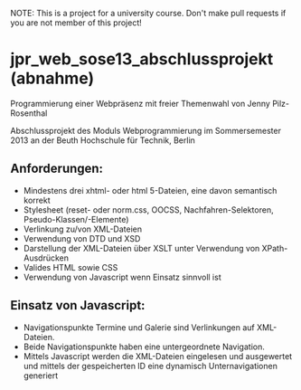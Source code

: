 NOTE: This is a project for a university course. Don't make pull requests if you are not member of this project!

# jpr_web_sose13_abschlussprojekt (abnahme)
Programmierung einer Webpräsenz mit freier Themenwahl
von Jenny Pilz-Rosenthal

Abschlussprojekt des Moduls Webprogrammierung im Sommersemester 2013 
an der Beuth Hochschule für Technik, Berlin

Anforderungen:
----------------------------------------
- Mindestens drei xhtml- oder html 5-Dateien, eine davon semantisch korrekt
- Stylesheet (reset- oder norm.css, OOCSS, Nachfahren-Selektoren, Pseudo-Klassen/-Elemente)
- Verlinkung zu/von XML-Dateien
- Verwendung von DTD und XSD
- Darstellung der XML-Dateien über XSLT unter Verwendung von XPath-Ausdrücken
- Valides HTML sowie CSS
- Verwendung von Javascript wenn Einsatz sinnvoll ist

Einsatz von Javascript:
----------------------------------------
- Navigationspunkte Termine und Galerie sind Verlinkungen auf XML-Dateien.
- Beide Navigationspunkte haben eine untergeordnete Navigation.
- Mittels Javascript werden die XML-Dateien eingelesen und ausgewertet und mittels der gespeicherten ID eine dynamisch Unternavigationen generiert
